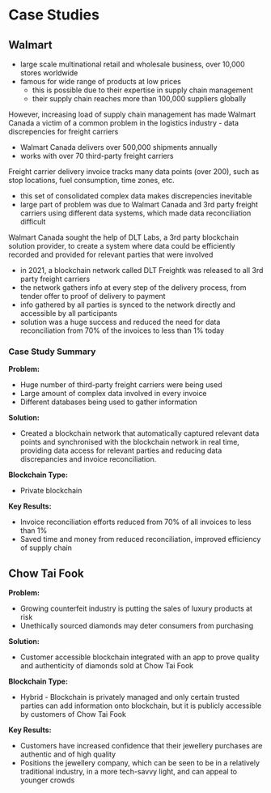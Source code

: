 # Case Studies

## Walmart
- large scale multinational retail and wholesale business, over 10,000 stores worldwide
- famous for wide range of products at low prices
    - this is possible due to their expertise in supply chain management
    - their supply chain reaches more than 100,000 suppliers globally

However, increasing load of supply chain management has made Walmart Canada a victim of a common problem in the logistics industry - data discrepencies for freight carriers
- Walmart Canada delivers over 500,000 shipments annually
- works with over 70 third-party freight carriers

Freight carrier delivery invoice tracks many data points (over 200), such as stop locations, fuel consumption, time zones, etc.
- this set of consolidated complex data makes discrepencies inevitable
- large part of problem was due to Walmart Canada and 3rd party freight carriers using different data systems, which made data reconciliation difficult

Walmart Canada sought the help of DLT Labs, a 3rd party blockchain solution provider, to create a system where data could be efficiently recorded and provided for relevant parties that were involved
- in 2021, a blockchain network called DLT Freightk was released to all 3rd party freight carriers
- the network gathers info at every step of the delivery process, from tender offer to proof of delivery to payment
- info gathered by all parties is synced to the network directly and accessible by all participants
- solution was a huge success and reduced the need for data reconciliation from 70% of the invoices to less than 1% today

### Case Study Summary

**Problem:**

- Huge number of third-party freight carriers were being used
- Large amount of complex data involved in every invoice
- Different databases being used to gather information

**Solution:**

- Created a blockchain network that automatically captured relevant data points and synchronised with the blockchain network in real time, providing data access for relevant parties and reducing data discrepancies and invoice reconciliation.

**Blockchain Type:**

- Private blockchain

**Key Results:**

- Invoice reconciliation efforts reduced from 70% of all invoices to less than 1%
- Saved time and money from reduced reconciliation, improved efficiency of supply chain


## Chow Tai Fook

**Problem:**

- Growing counterfeit industry is putting the sales of luxury products at risk
- Unethically sourced diamonds may deter consumers from purchasing

**Solution:**

- Customer accessible blockchain integrated with an app to prove quality and authenticity of diamonds sold at Chow Tai Fook

**Blockchain Type:**

- Hybrid - Blockchain is privately managed and only certain trusted parties can add information onto blockchain, but it is publicly accessible by customers of Chow Tai Fook

**Key Results:**

- Customers have increased confidence that their jewellery purchases are authentic and of high quality
- Positions the jewellery company, which can be seen to be in a relatively traditional industry, in a more tech-savvy light, and can appeal to younger crowds
